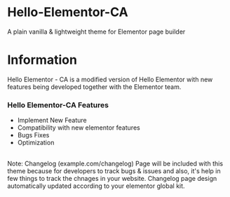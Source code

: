 # Hello-Elementor-CA
A plain vanilla &amp; lightweight theme for Elementor page builder

<h1>Information</h1>
<p>Hello Elementor - CA is a modified version of Hello Elementor with new features being developed together with the Elementor team.</p>

<h3>Hello Elementor-CA Features</h3>
<ul>
  <li>Implement New Feature</li>
  <li>Compatibility with new elementor features</li>
  <li>Bugs Fixes</li>
  <li>Optimization</li>
</ul>

<p><br>Note:</b> Changelog (example.com/changelog) Page will be included with this theme because for developers to track bugs & issues and also, it's help in few things to track the chnages in your website. Changelog page design automatically updated according to your elementor global kit.</p>